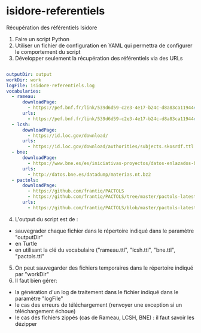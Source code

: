 # isidore-referentiels
Récupération des référentiels Isidore


1. Faire un script Python
2. Utiliser un fichier de configuration en YAML qui permettra de configurer le comportement du script
3. Développer seulement la récupération des référentiels via des URLs

```yaml

outputDir: output
workDir: work
logFile: isidore-referentiels.log
vocabularies:
  - rameau:
      downloadPage:
        - https://pef.bnf.fr/link/539d6d59-c2e3-4e17-b24c-d8a83ca11944#
      urls:
        - https://pef.bnf.fr/link/539d6d59-c2e3-4e17-b24c-d8a83ca11944#
  - lcsh:
      downloadPage:
        - https://id.loc.gov/download/
      urls:
        - https://id.loc.gov/download/authorities/subjects.skosrdf.ttl.gz
  - bne:
      downloadPage:
        - https://www.bne.es/es/iniciativas-proyectos/datos-enlazados-bne
      urls:
        - http://datos.bne.es/datadump/materias.nt.bz2
  - pactols:
      downloadPage:
        - https://github.com/frantiq/PACTOLS
        - https://github.com/frantiq/PACTOLS/tree/master/pactols-latest-version/pactols_sujets_all
      urls:
        - https://github.com/frantiq/PACTOLS/blob/master/pactols-latest-version/pactols_sujets_all/pactols_sujets_all.rdf

```

4. L'output du script est de :
  - sauvegrader chaque fichier dans le répertoire indiqué dans le paramètre "outputDir"
  - en Turtle
  - en utilisant la clé du vocabulaire ("rameau.ttl", "lcsh.ttl", "bne.ttl", "pactols.ttl"

5. On peut sauvegarder des fichiers temporaires dans le répertoire indiqué par "workDir"
6. Il faut bien gérer:
  - la génération d'un log de traitement dans le fichier indiqué dans le paramètre "logFile"
  - le cas des erreurs de téléchargement (renvoyer une exception si un téléchargement échoue)
  - le cas des fichiers zippés (cas de Rameau, LCSH, BNE) : il faut savoir les dézipper
